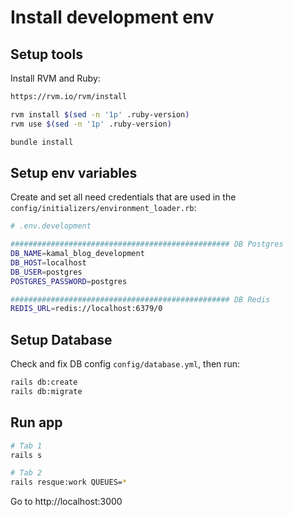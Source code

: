 # Install development env

## Setup tools

Install RVM and Ruby:
```sh
https://rvm.io/rvm/install

rvm install $(sed -n '1p' .ruby-version)
rvm use $(sed -n '1p' .ruby-version)

bundle install
```

## Setup env variables

Create and set all need credentials that are used in the `config/initializers/environment_loader.rb`:
```sh
# .env.development

################################################# DB Postgres
DB_NAME=kamal_blog_development
DB_HOST=localhost
DB_USER=postgres
POSTGRES_PASSWORD=postgres

################################################# DB Redis
REDIS_URL=redis://localhost:6379/0
```

## Setup Database

Check and fix DB config `config/database.yml`, then run:

```sh
rails db:create
rails db:migrate
```

## Run app
```sh
# Tab 1
rails s

# Tab 2
rails resque:work QUEUES=*
```

Go to http://localhost:3000
